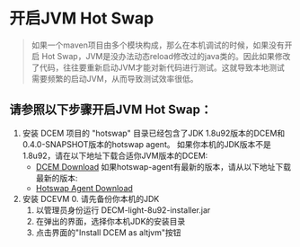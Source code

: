 # 开启JVM Hot Swap 
> 如果一个maven项目由多个模块构成，那么在本机调试的时候，如果没有开启 Hot Swap，JVM是没办法动态reload修改过的java类的。因此如果修改了代码，往往要重新启动JVM才能对新代码进行测试。这就导致本地测试需要频繁的启动JVM，从而导致测试效率很低。

## 请参照以下步骤开启JVM Hot Swap：
1. 安装 DCEM
   项目的 "hotswap" 目录已经包含了JDK 1.8u92版本的DCEM和0.4.0-SNAPSHOT版本的hotswap agent。
   如果你本机的JDK版本不是1.8u92，请在以下地址下载合适你JVM版本的DCEM:
   - [DCEM Download](https://github.com/dcevm/dcevm/releases)
   如果hotswap-agent有最新的版本，请从以下地址下载最新的版本:
   - [Hotswap Agent Download](https://github.com/HotswapProjects/HotswapAgent/releases)
2. 安装 DCEVM
   0. 请先备份你本机的JDK
   1. 以管理员身份运行 DECM-light-8u92-installer.jar
   2. 在弹出的界面，选择你本机JDK的安装目录
   3. 点击界面的"Install DCEM as altjvm"按钮

  
